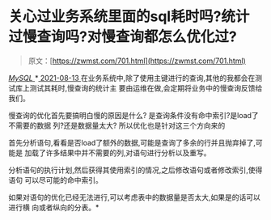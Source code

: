 <!--yml
category: 未分类
date: 0001-01-01 00:00:00
-->

# 关心过业务系统里面的sql耗时吗?统计过慢查询吗?对慢查询都怎么优化过?

> 原文：[https://zwmst.com/701.html](https://zwmst.com/701.html)

   [ *MySQL* ](https://zwmst.com/mysql)*[ <time datetime="2021-08-14T07:56:23+08:00"> 2021-08-13 </time> ](https://zwmst.com/701.html)  在业务系统中,除了使用主键进行的查询,其他的我都会在测试库上测试其耗时,慢查询的统计主 要由运维在做,会定期将业务中的慢查询反馈给我们。

慢查询的优化首先要搞明白慢的原因是什么? 是查询条件没有命中索引?是load了不需要的数据 列?还是数据量太大? 所以优化也是针对这三个方向来的

首先分析语句,看看是否load了额外的数据,可能是查询了多余的行并且抛弃掉了,可能是 加载了许多结果中并不需要的列,对语句进行分析以及重写。

分析语句的执行计划,然后获得其使用索引的情况,之后修改语句或者修改索引,使得语句 可以尽可能的命中索引。

如果对语句的优化已经无法进行,可以考虑表中的数据量是否太大,如果是的话可以进行横 向或者纵向的分表。*
